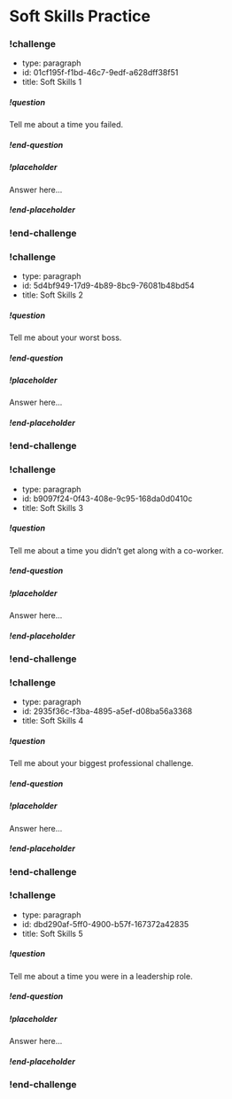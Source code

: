 # Soft Skills Practice

### !challenge

* type: paragraph
* id: 01cf195f-f1bd-46c7-9edf-a628dff38f51
* title: Soft Skills 1

##### !question

Tell me about a time you failed.

##### !end-question

##### !placeholder

Answer here...

##### !end-placeholder

### !end-challenge


### !challenge

* type: paragraph
* id: 5d4bf949-17d9-4b89-8bc9-76081b48bd54
* title: Soft Skills 2

##### !question

Tell me about your worst boss.

##### !end-question

##### !placeholder

Answer here...

##### !end-placeholder

### !end-challenge

### !challenge

* type: paragraph
* id: b9097f24-0f43-408e-9c95-168da0d0410c
* title: Soft Skills 3

##### !question

Tell me about a time you didn’t get along with a co-worker.

##### !end-question

##### !placeholder

Answer here...

##### !end-placeholder

### !end-challenge

### !challenge

* type: paragraph
* id: 2935f36c-f3ba-4895-a5ef-d08ba56a3368
* title: Soft Skills 4

##### !question

Tell me about your biggest professional challenge. 

##### !end-question

##### !placeholder

Answer here...

##### !end-placeholder

### !end-challenge

### !challenge

* type: paragraph
* id: dbd290af-5ff0-4900-b57f-167372a42835
* title: Soft Skills 5

##### !question

Tell me about a time you were in a leadership role. 

##### !end-question

##### !placeholder

Answer here...

##### !end-placeholder

### !end-challenge
